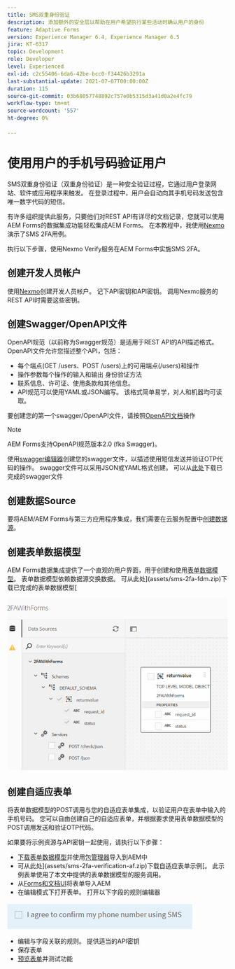 ```yaml
---
title: SMS双重身份验证
description: 添加额外的安全层以帮助在用户希望执行某些活动时确认用户的身份
feature: Adaptive Forms
version: Experience Manager 6.4, Experience Manager 6.5
jira: KT-6317
topic: Development
role: Developer
level: Experienced
exl-id: c2c55406-6da6-42be-bcc0-f34426b3291a
last-substantial-update: 2021-07-07T00:00:00Z
duration: 115
source-git-commit: 03b68057748892c757e0b5315d3a41d0a2e4fc79
workflow-type: tm+mt
source-wordcount: '557'
ht-degree: 0%

---
```


# 使用用户的手机号码验证用户

SMS双重身份验证（双重身份验证）是一种安全验证过程，它通过用户登录网站、软件或应用程序来触发。 在登录过程中，用户会自动向其手机号码发送包含唯一数字代码的短信。

有许多组织提供此服务，只要他们对REST API有详尽的文档记录，您就可以使用AEM Forms的数据集成功能轻松集成AEM Forms。 在本教程中，我使用[Nexmo](https://developer.nexmo.com/verify/overview)演示了SMS 2FA用例。

执行以下步骤，使用Nexmo Verify服务在AEM Forms中实施SMS 2FA。

## 创建开发人员帐户

使用[Nexmo](https://dashboard.nexmo.com/sign-in)创建开发人员帐户。 记下API密钥和API密钥。 调用Nexmo服务的REST API时需要这些密钥。

## 创建Swagger/OpenAPI文件

OpenAPI规范（以前称为Swagger规范）是适用于REST API的API描述格式。 OpenAPI文件允许您描述整个API，包括：

* 每个端点(GET /users、POST /users)上的可用端点(/users)和操作
* 操作参数每个操作的输入和输出
身份验证方法
* 联系信息、许可证、使用条款和其他信息。
* API规范可以使用YAML或JSON编写。 该格式简单易学，对人和机器均可读取。

要创建您的第一个swagger/OpenAPI文件，请按照[OpenAPI文档](https://swagger.io/docs/specification/2-0/basic-structure/)操作

>[!NOTE]
> AEM Forms支持OpenAPI规范版本2.0 (fka Swagger)。

使用[swagger编辑器](https://editor.swagger.io/)创建您的swagger文件，以描述使用短信发送并验证OTP代码的操作。 swagger文件可以采用JSON或YAML格式创建。 可以从[此处](assets/two-factore-authentication-swagger.zip)下载已完成的swagger文件

## 创建数据Source

要将AEM/AEM Forms与第三方应用程序集成，我们需要在云服务配置中[创建数据源](https://experienceleague.adobe.com/docs/experience-manager-learn/forms/ic-web-channel-tutorial/parttwo.html)。

## 创建表单数据模型

AEM Forms数据集成提供了一个直观的用户界面，用于创建和使用[表单数据模型](https://experienceleague.adobe.com/docs/experience-manager-65/forms/form-data-model/create-form-data-models.html)。 表单数据模型依赖数据源交换数据。
可从此处](assets/sms-2fa-fdm.zip)下载已完成的表单数据模型[

![fdm](assets/2FA-fdm.PNG)

## 创建自适应表单

将表单数据模型的POST调用与您的自适应表单集成，以验证用户在表单中输入的手机号码。 您可以自由创建自己的自适应表单，并根据要求使用表单数据模型的POST调用发送和验证OTP代码。

如果要将示例资源与API密钥一起使用，请执行以下步骤：

* [下载表单数据模型](assets/sms-2fa-fdm.zip)并使用[包管理器](http://localhost:4502/crx/packmgr/index.jsp)导入到AEM中
* 可从此处](assets/sms-2fa-verification-af.zip)下载自适应表单示例[。 此示例表单使用了本文中提供的表单数据模型的服务调用。
* 从[Forms和文档UI](http://localhost:4502/aem/forms.html/content/dam/formsanddocuments)将表单导入AEM
* 在编辑模式下打开表单。 打开以下字段的规则编辑器

![短信发送](assets/check-sms.PNG)

* 编辑与字段关联的规则。 提供适当的API密钥
* 保存表单
* [预览表单](http://localhost:4502/content/dam/formsanddocuments/sms-2fa-verification/jcr:content?wcmmode=disabled)并测试功能
